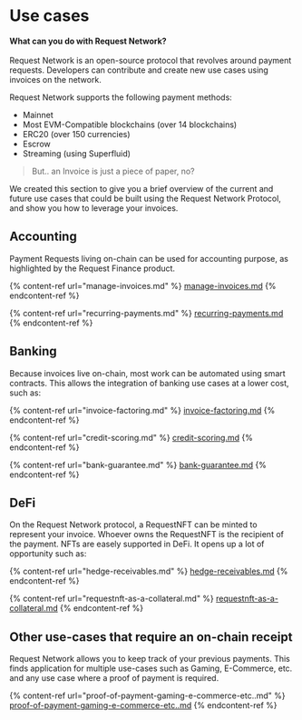 # Use cases

**What can you do with Request Network?**\
\
Request Network is an open-source protocol that revolves around payment requests. Developers can contribute and create new use cases using invoices on the network.



Request Network supports the following payment methods:

* Mainnet
* Most EVM-Compatible blockchains (over 14 blockchains)
* ERC20 (over 150 currencies)
* Escrow
* Streaming (using Superfluid)

> But.. an Invoice is just a piece of paper, no?

We created this section to give you a brief overview of the current and future use cases that could be built using the Request Network Protocol, and show you how to leverage your invoices.



## Accounting

Payment Requests living on-chain can be used for accounting purpose, as highlighted by the Request Finance product.

{% content-ref url="manage-invoices.md" %}
[manage-invoices.md](manage-invoices.md)
{% endcontent-ref %}

{% content-ref url="recurring-payments.md" %}
[recurring-payments.md](recurring-payments.md)
{% endcontent-ref %}

## Banking

Because invoices live on-chain, most work can be automated using smart contracts. This allows the integration of banking use cases at a lower cost, such as:

{% content-ref url="invoice-factoring.md" %}
[invoice-factoring.md](invoice-factoring.md)
{% endcontent-ref %}

{% content-ref url="credit-scoring.md" %}
[credit-scoring.md](credit-scoring.md)
{% endcontent-ref %}

{% content-ref url="bank-guarantee.md" %}
[bank-guarantee.md](bank-guarantee.md)
{% endcontent-ref %}

## DeFi

On the Request Network protocol, a RequestNFT can be minted to represent your invoice. Whoever owns the RequestNFT is the recipient of the payment. NFTs are easely supported in DeFi. It opens up a lot of opportunity such as:

{% content-ref url="hedge-receivables.md" %}
[hedge-receivables.md](hedge-receivables.md)
{% endcontent-ref %}

{% content-ref url="requestnft-as-a-collateral.md" %}
[requestnft-as-a-collateral.md](requestnft-as-a-collateral.md)
{% endcontent-ref %}

## Other use-cases that require an on-chain receipt

Request Network allows you to keep track of your previous payments. This finds application for multiple use-cases such as Gaming, E-Commerce, etc. and any use case where a proof of payment is required.

{% content-ref url="proof-of-payment-gaming-e-commerce-etc..md" %}
[proof-of-payment-gaming-e-commerce-etc..md](proof-of-payment-gaming-e-commerce-etc..md)
{% endcontent-ref %}
